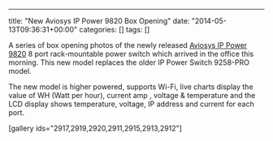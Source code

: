 ---
title: "New Aviosys IP Power 9820 Box Opening"
date: "2014-05-13T09:36:31+00:00"
categories: []
tags: []

A series of box opening photos of the newly released <a href="http://www.openxtra.co.uk/p/aviosys-8-port-ip-power-switch-9820-wifi">Aviosys IP Power 9820</a> 8 port rack-mountable power switch which arrived in the office this morning. This new model replaces the older IP Power Switch 9258-PRO model.

The new model is higher powered, supports Wi-Fi, live charts display the value of WH (Watt per hour), current amp , voltage &amp; temperature and the LCD display shows temperature, voltage, IP address and current for each port.

[gallery ids="2917,2919,2920,2911,2915,2913,2912"]
